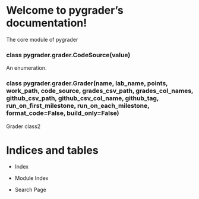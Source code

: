 # Welcome to pygrader’s documentation!

The core module of pygrader


### class pygrader.grader.CodeSource(value)
An enumeration.


### class pygrader.grader.Grader(name, lab_name, points, work_path, code_source, grades_csv_path, grades_col_names, github_csv_path, github_csv_col_name, github_tag, run_on_first_milestone, run_on_each_milestone, format_code=False, build_only=False)
Grader class2

# Indices and tables


* Index


* Module Index


* Search Page
